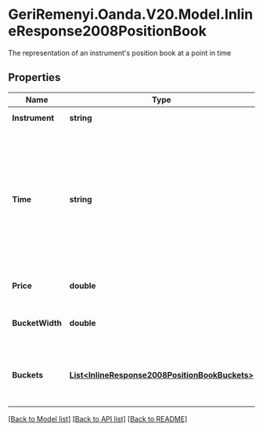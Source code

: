 # GeriRemenyi.Oanda.V20.Model.InlineResponse2008PositionBook
The representation of an instrument's position book at a point in time
## Properties

Name | Type | Description | Notes
------------ | ------------- | ------------- | -------------
**Instrument** | **string** | Instrument name identifier. Used by clients to refer to an Instrument. | [optional] 
**Time** | **string** | A date and time value using either RFC3339 or UNIX time representation. The RFC 3339 representation is a string conforming to https://tools.ietf.org/rfc/rfc3339.txt. The Unix representation is a string representing the number of seconds since the Unix Epoch (January 1st, 1970 at UTC). The value is a fractional number, where the fractional part represents a fraction of a second (up to nine decimal places). | [optional] 
**Price** | **double** | The price (midpoint) for the position book&#39;s instrument at the time of the position book snapshot | [optional] 
**BucketWidth** | **double** | The price width for each bucket. Each bucket covers the price range from the bucket&#39;s price to the bucket&#39;s price + bucketWidth. | [optional] 
**Buckets** | [**List&lt;InlineResponse2008PositionBookBuckets&gt;**](InlineResponse2008PositionBookBuckets.md) | The partitioned position book, divided into buckets using a default bucket width. These buckets are only provided for price ranges which actually contain order or position data. | [optional] 

[[Back to Model list]](../README.md#documentation-for-models) [[Back to API list]](../README.md#documentation-for-api-endpoints) [[Back to README]](../README.md)

